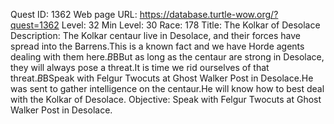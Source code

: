 Quest ID: 1362
Web page URL: https://database.turtle-wow.org/?quest=1362
Level: 32
Min Level: 30
Race: 178
Title: The Kolkar of Desolace
Description: The Kolkar centaur live in Desolace, and their forces have spread into the Barrens.This is a known fact and we have Horde agents dealing with them here.$B$BBut as long as the centaur are strong in Desolace, they will always pose a threat.It is time we rid ourselves of that threat.$B$BSpeak with Felgur Twocuts at Ghost Walker Post in Desolace.He was sent to gather intelligence on the centaur.He will know how to best deal with the Kolkar of Desolace.
Objective: Speak with Felgur Twocuts at Ghost Walker Post in Desolace.
